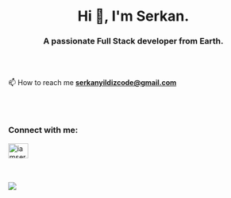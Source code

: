 

<h1 align="center">Hi 👋, I'm Serkan.</h1>
<h3 align="center">A passionate Full Stack developer from Earth.</h3>
<br>
<br>

📫 How to reach me **serkanyildizcode@gmail.com**

<br>
<br>
<h3 align="left">Connect with me:</h3>
<p align="left">
<a href="https://linkedin.com/in/serkanyildiz-/" target="blank"><img align="center" src="https://raw.githubusercontent.com/rahuldkjain/github-profile-readme-generator/master/src/images/icons/Social/linked-in-alt.svg" alt="iamserkan" height="30" width="40" /></a>
</p>
<br>
<br>



<img src= "https://github.com/serkanyildizcode/serkanyildizcode/blob/main/giphy-downsized-large.gif" align="center">






